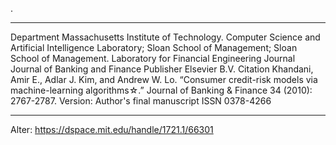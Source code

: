 .



_______________________________________________________________________________
Department
Massachusetts Institute of Technology. Computer Science and Artificial Intelligence Laboratory; Sloan School of Management; Sloan School of Management. Laboratory for Financial Engineering
Journal
Journal of Banking and Finance
Publisher
Elsevier B.V.
Citation
Khandani, Amir E., Adlar J. Kim, and Andrew W. Lo. “Consumer credit-risk models via machine-learning algorithms☆.” Journal of Banking & Finance 34 (2010): 2767-2787.
Version: Author's final manuscript
ISSN
0378-4266
_______________________________
Alter: https://dspace.mit.edu/handle/1721.1/66301
